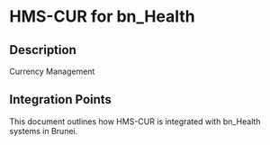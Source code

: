 # HMS-CUR for bn_Health

## Description

Currency Management

## Integration Points

This document outlines how HMS-CUR is integrated with bn_Health systems in Brunei.
